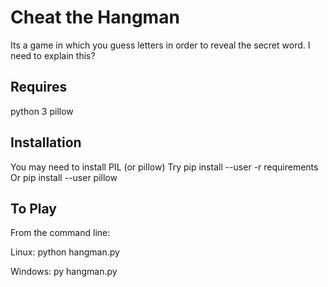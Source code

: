 Cheat the Hangman
=================

Its a game in which you guess letters in order to reveal the secret word.
I need to explain this?

Requires
--------
python 3
pillow

Installation
------------
You may need to install PIL (or pillow)
Try
    pip install --user -r requirements
Or
    pip install --user pillow

To Play
-------
From the command line:

Linux:
python hangman.py 

Windows:
py hangman.py
